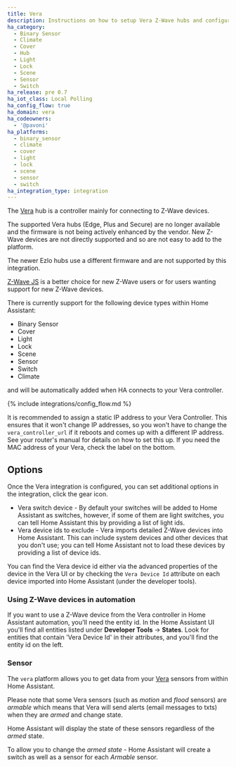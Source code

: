```yaml
---
title: Vera
description: Instructions on how to setup Vera Z-Wave hubs and configure devices within Home Assistant.
ha_category:
  - Binary Sensor
  - Climate
  - Cover
  - Hub
  - Light
  - Lock
  - Scene
  - Sensor
  - Switch
ha_release: pre 0.7
ha_iot_class: Local Polling
ha_config_flow: true
ha_domain: vera
ha_codeowners:
  - '@pavoni'
ha_platforms:
  - binary_sensor
  - climate
  - cover
  - light
  - lock
  - scene
  - sensor
  - switch
ha_integration_type: integration
---
```


The [Vera](https://getvera.com/) hub is a controller mainly for connecting to Z-Wave devices. 

The supported Vera hubs (Edge, Plus and Secure) are no longer available and the firmware is not being actively enhanced by the vendor. New Z-Wave devices are not directly supported and so are not easy to add to the platform.

The newer Ezlo hubs use a different firmware and are not supported by this integration.

[Z-Wave JS](/integrations/zwave_js/) is a better choice for new Z-Wave users or for users wanting support for new Z-Wave devices.

There is currently support for the following device types within Home Assistant:

- Binary Sensor
- Cover
- Light
- Lock
- Scene
- Sensor
- Switch
- Climate

and will be automatically added when HA connects to your Vera controller.

{% include integrations/config_flow.md %}

<div class='note'>

  It is recommended to assign a static IP address to your Vera Controller. This ensures that it won't change IP addresses, so you won't have to change the `vera_controller_url` if it reboots and comes up with a different IP address. See your router's manual for details on how to set this up. If you need the MAC address of your Vera, check the label on the bottom.

</div>

## Options
Once the Vera integration is configured, you can set additional options in the integration, click the gear icon.

- Vera switch device - By default your switches will be added to Home Assistant as switches, however, if some of them are light switches, you can tell Home Assistant this by providing a list of light ids.
- Vera device ids to exclude - Vera imports detailed Z-Wave devices into Home Assistant. This can include system devices and other devices that you don't use; you can tell Home Assistant not to load these devices by providing a list of device ids.

You can find the Vera device id either via the advanced properties of the device in the Vera UI or by checking the `Vera Device Id` attribute on each device imported into Home Assistant (under the developer tools).

### Using Z-Wave devices in automation

If you want to use a Z-Wave device from the Vera controller in Home Assistant automation, you'll need the entity id. In the Home Assistant UI you'll find all entities listed under **Developer Tools** -> **States**. Look for entities that contain 'Vera Device Id' in their attributes, and you'll find the entity id on the left.

### Sensor

The `vera` platform allows you to get data from your [Vera](https://getvera.com/) sensors from within Home Assistant.

Please note that some Vera sensors (such as _motion_ and _flood_  sensors) are _armable_ which means that Vera will send alerts (email messages to txts) when they are _armed_ and change state.

Home Assistant will display the state of these sensors regardless of the _armed_ state.

To allow you to change the _armed state_ - Home Assistant will create a switch as well as a sensor for each _Armable_ sensor.
